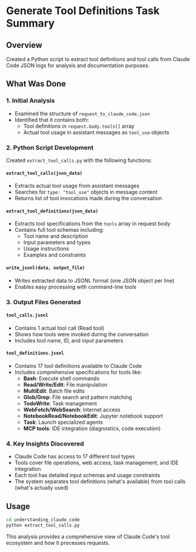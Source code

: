 # Generate Tool Definitions Task Summary

## Overview
Created a Python script to extract tool definitions and tool calls from Claude Code JSON logs for analysis and documentation purposes.

## What Was Done

### 1. Initial Analysis
- Examined the structure of `request_to_claude_code.json`
- Identified that it contains both:
  - Tool definitions in `request.body.tools[]` array
  - Actual tool usage in assistant messages as `tool_use` objects

### 2. Python Script Development
Created `extract_tool_calls.py` with the following functions:

#### `extract_tool_calls(json_data)`
- Extracts actual tool usage from assistant messages
- Searches for `type: "tool_use"` objects in message content
- Returns list of tool invocations made during the conversation

#### `extract_tool_definitions(json_data)`
- Extracts tool specifications from the `tools` array in request body
- Contains full tool schemas including:
  - Tool name and description
  - Input parameters and types
  - Usage instructions
  - Examples and constraints

#### `write_jsonl(data, output_file)`
- Writes extracted data to JSONL format (one JSON object per line)
- Enables easy processing with command-line tools

### 3. Output Files Generated

#### `tool_calls.jsonl`
- Contains 1 actual tool call (Read tool)
- Shows how tools were invoked during the conversation
- Includes tool name, ID, and input parameters

#### `tool_definitions.jsonl`
- Contains 17 tool definitions available to Claude Code
- Includes comprehensive specifications for tools like:
  - **Bash**: Execute shell commands
  - **Read/Write/Edit**: File manipulation
  - **MultiEdit**: Batch file edits
  - **Glob/Grep**: File search and pattern matching
  - **TodoWrite**: Task management
  - **WebFetch/WebSearch**: Internet access
  - **NotebookRead/NotebookEdit**: Jupyter notebook support
  - **Task**: Launch specialized agents
  - **MCP tools**: IDE integration (diagnostics, code execution)

### 4. Key Insights Discovered
- Claude Code has access to 17 different tool types
- Tools cover file operations, web access, task management, and IDE integration
- Each tool has detailed input schemas and usage constraints
- The system separates tool definitions (what's available) from tool calls (what's actually used)

## Usage
```bash
cd understanding_claude_code
python extract_tool_calls.py
```

This analysis provides a comprehensive view of Claude Code's tool ecosystem and how it processes requests.